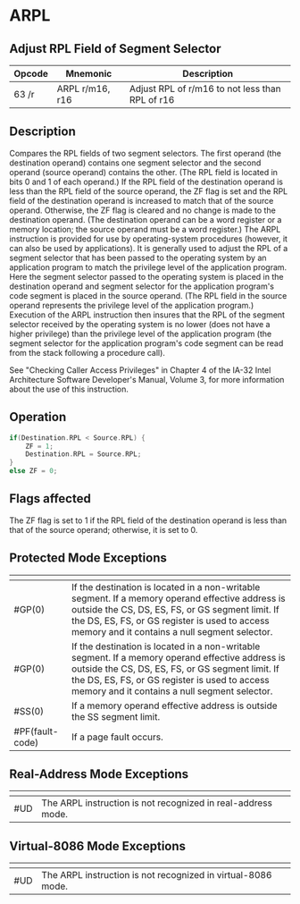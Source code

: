 # ARPL
 
## Adjust RPL Field of Segment Selector
 
 
|Opcode|Mnemonic|Description|
|-|-|-|
|63 /r|ARPL r/m16, r16|Adjust RPL of r/m16 to not less than RPL of r16|
 
## Description
 
Compares the RPL fields of two segment selectors. The first operand (the destination operand) contains one segment selector and the second operand (source operand) contains the other. (The RPL field is located in bits 0 and 1 of each operand.) If the RPL field of the destination operand is less than the RPL field of the source operand, the ZF flag is set and the RPL field of the destination operand is increased to match that of the source operand. Otherwise, the ZF flag is cleared and no change is made to the destination operand. (The destination operand can be a word register or a memory location; the source operand must be a word register.) The ARPL instruction is provided for use by operating-system procedures (however, it can also be used by applications). It is generally used to adjust the RPL of a segment selector that has been passed to the operating system by an application program to match the privilege level of the application program. Here the segment selector passed to the operating system is placed in the destination operand and segment selector for the application program's code segment is placed in the source operand. (The RPL field in the source operand represents the privilege level of the application program.) Execution of the ARPL instruction then insures that the RPL of the segment selector received by the operating system is no lower (does not have a higher privilege) than the privilege level of the application program (the segment selector for the application program's code segment can be read from the stack following a procedure call).
 
See "Checking Caller Access Privileges" in Chapter 4 of the IA-32 Intel Architecture Software Developer's Manual, Volume 3, for more information about the use of this instruction.
 
 
## Operation
 
```c
if(Destination.RPL < Source.RPL) {
	ZF = 1;
	Destination.RPL = Source.RPL;
}
else ZF = 0;

```
 
 
## Flags affected
 
The ZF flag is set to 1 if the RPL field of the destination operand is less than that of the source operand; otherwise, it is set to 0.

 
 
## Protected Mode Exceptions
 
|[]()||
|-|-|
|#GP(0)|If the destination is located in a non-writable segment. If a memory operand effective address is outside the CS, DS, ES, FS, or GS segment limit. If the DS, ES, FS, or GS register is used to access memory and it contains a null segment selector.|
|#GP(0)|If the destination is located in a non-writable segment. If a memory operand effective address is outside the CS, DS, ES, FS, or GS segment limit. If the DS, ES, FS, or GS register is used to access memory and it contains a null segment selector.|
|#SS(0)|If a memory operand effective address is outside the SS segment limit.|
|#PF(fault-code)|If a page fault occurs.|
 
## Real-Address Mode Exceptions
 
|[]()||
|-|-|
|#UD|The ARPL instruction is not recognized in real-address mode.|
 
## Virtual-8086 Mode Exceptions
 
|[]()||
|-|-|
|#UD|The ARPL instruction is not recognized in virtual-8086 mode.|

